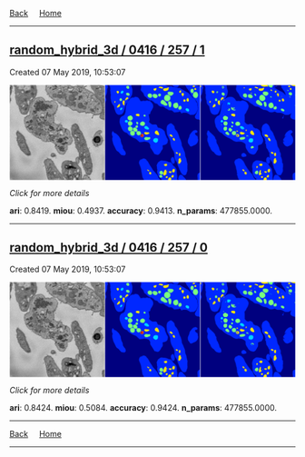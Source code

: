 
[Back](..)&nbsp;&nbsp;&nbsp;&nbsp;&nbsp;[Home](https://leapmanlab.github.io/snapshots)

---

<div class="summary"><a href="1"><h2>random_hybrid_3d / 0416 / 257 / 1</h2></a><p>Created 07 May 2019, 10:53:07
</p><a href="1"><img src="1/media/summary.png" align="center"></a><p>
<i>Click for more details</i>
</p></div>

**ari**: 0.8419. **miou**: 0.4937. **accuracy**: 0.9413. **n_params**: 477855.0000. 

---

<div class="summary"><a href="0"><h2>random_hybrid_3d / 0416 / 257 / 0</h2></a><p>Created 07 May 2019, 10:53:07
</p><a href="0"><img src="0/media/summary.png" align="center"></a><p>
<i>Click for more details</i>
</p></div>

**ari**: 0.8424. **miou**: 0.5084. **accuracy**: 0.9424. **n_params**: 477855.0000. 

---

[Back](..)&nbsp;&nbsp;&nbsp;&nbsp;&nbsp;[Home](https://leapmanlab.github.io/snapshots)

---